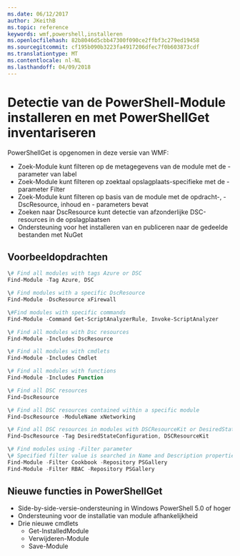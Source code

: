 ```yaml
---
ms.date: 06/12/2017
author: JKeithB
ms.topic: reference
keywords: wmf,powershell,installeren
ms.openlocfilehash: 82b8046d5cbb47300f090ce2ffbf3c279ed19458
ms.sourcegitcommit: cf195b090b3223fa4917206dfec7f0b603873cdf
ms.translationtype: MT
ms.contentlocale: nl-NL
ms.lasthandoff: 04/09/2018
---
```

# <a name="powershell-module-discovery-install-and-inventory-with-powershellget"></a>Detectie van de PowerShell-Module installeren en met PowerShellGet inventariseren

PowerShellGet is opgenomen in deze versie van WMF:
-   Zoek-Module kunt filteren op de metagegevens van de module met de - parameter van label
-   Zoek-Module kunt filteren op zoektaal opslagplaats-specifieke met de - parameter Filter
-   Zoek-Module kunt filteren op basis van de module met de opdracht-, - DscResource, inhoud en - parameters bevat
-   Zoeken naar DscResource kunt detectie van afzonderlijke DSC-resources in de opslagplaatsen
-   Ondersteuning voor het installeren van en publiceren naar de gedeelde bestanden met NuGet

## <a name="example-commands"></a>Voorbeeldopdrachten
```powershell
\# Find all modules with tags Azure or DSC
Find-Module -Tag Azure, DSC

\# Find modules with a specific DscResource
Find-Module -DscResource xFirewall

\#Find modules with specific commands
Find-Module -Command Get-ScriptAnalyzerRule, Invoke-ScriptAnalyzer

\# Find all modules with Dsc resources
Find-Module -Includes DscResource

\# Find all modules with cmdlets
Find-Module -Includes Cmdlet

\# Find all modules with functions
Find-Module -Includes Function

\# Find all DSC resources
Find-DscResource

\# Find all DSC resources contained within a specific module
Find-DscResource -ModuleName xNetworking

\# Find all DSC resources in modules with DSCResourceKit or DesiredStateConfiguration
Find-DscResource -Tag DesiredStateConfiguration, DSCResourceKit

\# Find modules using -Filter parameter
\# Specified filter value is searched in Name and Description properties
Find-Module -Filter Cookbook -Repository PSGallery
Find-Module -Filter RBAC -Repository PSGallery
```

## <a name="new-features-in-powershellget"></a>Nieuwe functies in PowerShellGet
-   Side-by-side-versie-ondersteuning in Windows PowerShell 5.0 of hoger
-   Ondersteuning voor de installatie van module afhankelijkheid
-   Drie nieuwe cmdlets
    -   Get-InstalledModule
    -   Verwijderen-Module
    -   Save-Module